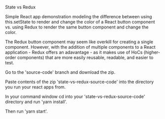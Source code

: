 State vs Redux

Simple React app demonstration modeling the difference between using this.setState to render and change the color of a React button component vs. using Redux to render the same button component and change the color.

The Redux button component may seem like overkill for creating a single component. However, with the addition of multiple components to a React application - Redux offers an adavantage - as it makes use of HoCs (higher-order components) that are more easily reusable, readable, and easier to test.

Go to the 'source-code' branch and download the zip.

Paste contents of the zip 'state-vs-redux-source-code' into the directory you run your react apps from.

In your command window cd into your 'state-vs-redux-source-code' directory and run 'yarn install'.

Then run 'yarn start'.
